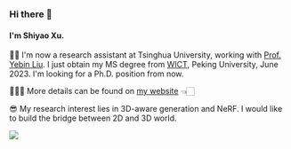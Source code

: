 ### Hi there 👋

<!--
**41xu/41xu** is a ✨ _special_ ✨ repository because its `README.md` (this file) appears on your GitHub profile.

Here are some ideas to get you started:

- 🔭 I’m currently working on ...
- 🌱 I’m currently learning ...
- 👯 I’m looking to collaborate on ...
- 🤔 I’m looking for help with ...
- 💬 Ask me about ...
- 📫 How to reach me: ...
- 😄 Pronouns: ...
- ⚡ Fun fact: ...
-->

#### I'm Shiyao Xu. 

👧🏻 I'm now a research assistant at Tsinghua University, working with [Prof. Yebin Liu](http://www.liuyebin.com/). 
I just obtain my MS degree from [WICT](http://www.icst.pku.edu.cn/), Peking University, June 2023. I'm looking for a Ph.D. position from now.

👩🏻‍💻 More details can be found on [my website](https://xusy2333.com) 👈🏻

😎 My research interest lies in 3D-aware generation and NeRF. I would like to build the bridge between 2D and 3D world. 

<img align="down" src="https://github-readme-stats.vercel.app/api?username=41xu&show_icons=true&icon_color=805AD5&text_color=718096&bg_color=ffffff&hide_title=false&count_private=true" />


